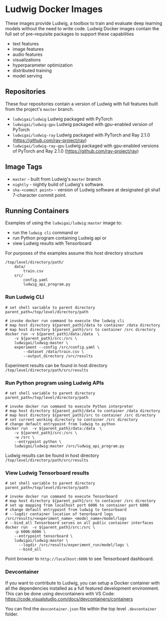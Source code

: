 # Ludwig Docker Images

These images provide Ludwig, a toolbox to train and evaluate deep learning models
without the need to write code. Ludwig Docker images contain the full set of pre-requisite
packages to support these capabilities

- text features
- image features
- audio features
- visualizations
- hyperparameter optimization
- distributed training
- model serving

## Repositories

These four repositories contain a version of Ludwig with full features built
from the project's `master` branch.

- `ludwigai/ludwig` Ludwig packaged with PyTorch
- `ludwigai/ludwig-gpu` Ludwig packaged with gpu-enabled version of PyTorch
- `ludwigai/ludwig-ray` Ludwig packaged with PyTorch
  and Ray 2.1.0 (https://github.com/ray-project/ray)
- `ludwigai/ludwig-ray-gpu` Ludwig packaged with gpu-enabled versions of PyTorch
  and Ray 2.1.0 (https://github.com/ray-project/ray)

## Image Tags

- `master` - built from Ludwig's `master` branch
- `nightly` - nightly build of Ludwig's software.
- `sha-<commit point>` - version of Ludwig software at designated git sha1
  7-character commit point.

## Running Containers

Examples of using the `ludwigai/ludwig:master` image to:

- run the `ludwig cli` command or
- run Python program containing Ludwig api or
- view Ludwig results with Tensorboard

For purposes of the examples assume this host directory structure

```
/top/level/directory/path/
    data/
        train.csv
    src/
        config.yaml
        ludwig_api_program.py
```

### Run Ludwig CLI

```
# set shell variable to parent directory
parent_path=/top/level/directory/path

# invoke docker run command to execute the ludwig cli
# map host directory ${parent_path}/data to container /data directory
# map host directory ${parent_path}/src to container /src directory
docker run -v ${parent_path}/data:/data  \
    -v ${parent_path}/src:/src \
    ludwigai/ludwig:master \
    experiment --config /src/config.yaml \
        --dataset /data/train.csv \
        --output_directory /src/results
```

Experiment results can be found in host directory `/top/level/directory/path/src/results`

### Run Python program using Ludwig APIs

```
# set shell variable to parent directory
parent_path=/top/level/directory/path

# invoke docker run command to execute Python interpreter
# map host directory ${parent_path}/data to container /data directory
# map host directory ${parent_path}/src to container /src directory
# set current working directory to container /src directory
# change default entrypoint from ludwig to python
docker run  -v ${parent_path}/data:/data  \
    -v ${parent_path}/src:/src \
    -w /src \
    --entrypoint python \
    ludwigai/ludwig:master /src/ludwig_api_program.py
```

Ludwig results can be found in host
directory `/top/level/directory/path/src/results`

### View Ludwig Tensorboard results

```
# set shell variable to parent directory
parent_path=/top/level/directory/path

# invoke docker run command to execute Tensorboard
# map host directory ${parent_path}/src to container /src directory
# set up mapping from localhost port 6006 to container port 6006
# change default entrypoint from ludwig to tensorboard
# --logdir container location of tenorboard logs /src/results/<experiment_name>_<model_name>/model/logs
# --bind_all Tensorboard serves on all public container interfaces
docker run  -v ${parent_path}/src:/src \
    -p 6006:6006 \
    --entrypoint tensorboard \
    ludwigai/ludwig:master \
      --logdir /src/results/experiment_run/model/logs \
      --bind_all
```

Point browser to `http://localhost:6006` to see Tensorboard dashboard.

### Devcontainer

If you want to contribute to Ludwig, you can setup a Docker container with all the dependencies
installed as a full featured development environment. This can be done using devcontainers with VS Code:
https://code.visualstudio.com/docs/devcontainers/containers

You can find the `devcontainer.json` file within the top level `.devcontainer` folder.
